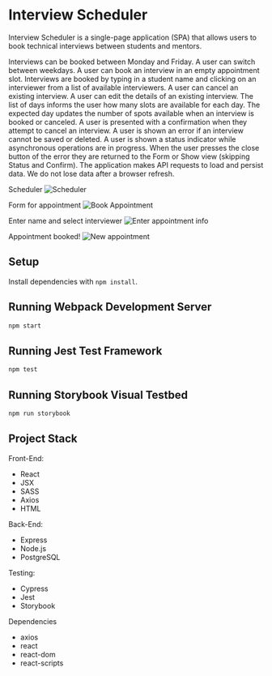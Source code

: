 # Interview Scheduler
Interview Scheduler is a single-page application (SPA) that allows users to book technical interviews between students and mentors.

Interviews can be booked between Monday and Friday.
A user can switch between weekdays.
A user can book an interview in an empty appointment slot.
Interviews are booked by typing in a student name and clicking on an interviewer from a list of available interviewers.
A user can cancel an existing interview.
A user can edit the details of an existing interview.
The list of days informs the user how many slots are available for each day.
The expected day updates the number of spots available when an interview is booked or canceled.
A user is presented with a confirmation when they attempt to cancel an interview.
A user is shown an error if an interview cannot be saved or deleted.
A user is shown a status indicator while asynchronous operations are in progress.
When the user presses the close button of the error they are returned to the Form or Show view (skipping Status and Confirm).
The application makes API requests to load and persist data. We do not lose data after a browser refresh.

Scheduler
![Scheduler](https://user-images.githubusercontent.com/83184359/218352234-a8c88ab1-486b-4e3c-878c-bdf657bcec13.png)

Form for appointment
![Book Appointment](https://user-images.githubusercontent.com/83184359/218352341-dd9a4d44-5f0c-499e-a55a-584871e338a9.png)

Enter name and select interviewer
![Enter appointment info](https://user-images.githubusercontent.com/83184359/218352455-6c1d9e41-eb72-41cf-ad22-9e7686f11b1d.png)

Appointment booked!
![New appointment](https://user-images.githubusercontent.com/83184359/218352776-ecace3de-83b1-4c03-bb47-5bb88272e2b4.png)


## Setup

Install dependencies with `npm install`.

## Running Webpack Development Server

```sh
npm start
```

## Running Jest Test Framework

```sh
npm test
```

## Running Storybook Visual Testbed

```sh
npm run storybook
```

## Project Stack

Front-End:
- React
- JSX
- SASS
- Axios
- HTML

Back-End:
- Express
- Node.js
- PostgreSQL

Testing:
- Cypress
- Jest
- Storybook

Dependencies
- axios
- react
- react-dom
- react-scripts
